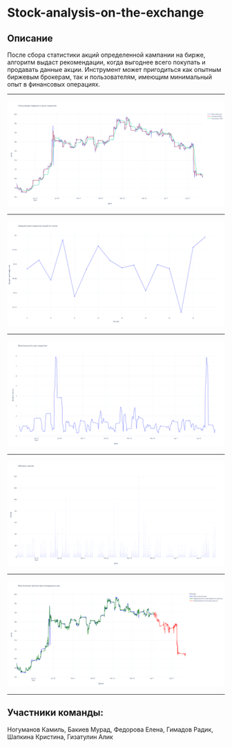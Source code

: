# Stock-analysis-on-the-exchange
## **Описание**
После сбора статистики акций определенной кампании на бирже, алгоритм выдаст рекомендации, когда выгоднее всего покупать и продавать данные акции.
Инструмент может пригодиться как опытным биржевым брокерам, так и пользователям, имеющим минимальный опыт в финансовых операциях.
___


![Image](newplot.png)
___

![Image](newplot1.png)
___

![Image](newplot2.png)
___

![Image](newplot3.png)
___

![Image](newplot4.png)

___


## **Участники команды:**
Ногуманов Камиль, Бакиев Мурад, Федорова Елена, Гимадов Радик, Шапкина Кристина, Гизатулин Алик
